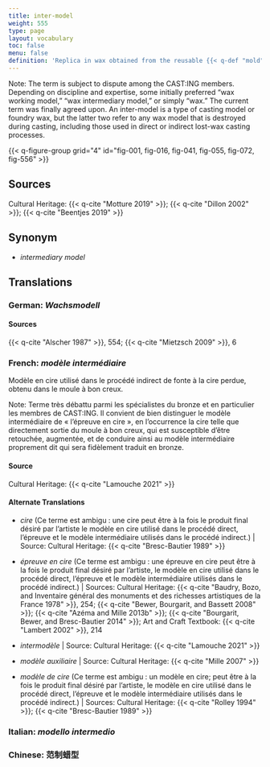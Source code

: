```yaml
---
title: inter-model
weight: 555
type: page
layout: vocabulary
toc: false
menu: false
definition: 'Replica in wax obtained from the reusable {{< q-def "mold" >}} of an original {{< q-def "model" >}}. Inter-models are used in indirect {{< q-def "lost-wax casting" >}}. Inter-models are often slush molded (**fig. 16**, [Case Study 7](#CaseStudy7)). One inter-model may vary from another through additions or changes made in the wax before the {{< q-def "investment" >}} is applied.'
---
```


<div class="backmatter">

Note: The term is subject to dispute among the CAST:ING members. Depending on discipline and expertise, some initially preferred “wax working model,” “wax intermediary model,” or simply “wax.” The current term was finally agreed upon. An inter-model is a type of casting model or foundry wax, but the latter two refer to any wax model that is destroyed during casting, including those used in direct or indirect lost-wax casting processes.

</div>

{{< q-figure-group grid="4" id="fig-001, fig-016, fig-041, fig-055, fig-072, fig-556" >}}

## Sources

Cultural Heritage: {{< q-cite "Motture 2019" >}}; {{< q-cite "Dillon 2002" >}}; {{< q-cite "Beentjes 2019" >}}

## Synonym

- *intermediary model*

## Translations

<div class="accordion">

### **German**: *Wachsmodell*

#### Sources

{{< q-cite "Alscher 1987" >}}, 554; {{< q-cite "Mietzsch 2009" >}}, 6

### **French**: *modèle intermédiaire*

Modèle en cire utilisé dans le procédé indirect de fonte à la cire perdue, obtenu dans le moule à bon creux.

<div class="backmatter">
Note: Terme très débattu parmi les spécialistes du bronze et en particulier les membres de CAST:ING. Il convient de bien distinguer le modèle intermédiaire de « l’épreuve en cire », en l’occurrence la cire telle que directement sortie du moule à bon creux, qui est susceptible d’être retouchée, augmentée, et de conduire ainsi au modèle intermédiaire proprement dit qui sera fidèlement traduit en bronze.
</div>

#### Source

Cultural Heritage: {{< q-cite "Lamouche 2021" >}}

#### Alternate Translations

- *cire* (Ce terme est ambigu : une cire peut être à la fois le produit final désiré par l’artiste le modèle en cire utilisé dans le procédé direct, l’épreuve et le modèle intermédiaire utilisés dans le procédé indirect.) | Source: Cultural Heritage: {{< q-cite "Bresc-Bautier 1989" >}}

- *épreuve en cire* (Ce terme est ambigu : une épreuve en cire peut être à la fois le produit final désiré par l’artiste, le modèle en cire utilisé dans le procédé direct, l’épreuve et le modèle intermédiaire utilisés dans le procédé indirect.) | Sources: Cultural Heritage: {{< q-cite "Baudry, Bozo, and Inventaire général des monuments et des richesses artistiques de la France 1978" >}}, 254; {{< q-cite "Bewer, Bourgarit, and Bassett 2008" >}}; {{< q-cite "Azéma and Mille 2013b" >}}; {{< q-cite "Bourgarit, Bewer, and Bresc-Bautier 2014" >}}; Art and Craft Textbook: {{< q-cite "Lambert 2002" >}}, 214

- *intermodèle* | Source: Cultural Heritage: {{< q-cite "Lamouche 2021" >}}

- *modèle auxiliaire* | Source: Cultural Heritage: {{< q-cite "Mille 2007" >}}

- *modèle de cire* (Ce terme est ambigu : un modèle en cire; peut être à la fois le produit final désiré par l’artiste, le modèle en cire utilisé dans le procédé direct, l’épreuve et le modèle intermédiaire utilisés dans le procédé indirect.) | Sources: Cultural Heritage: {{< q-cite "Rolley 1994" >}}; {{< q-cite "Bresc-Bautier 1989" >}}

### **Italian**: *modello intermedio*

### **Chinese**: 范制蜡型

</div>
